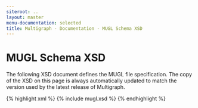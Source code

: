 ```yaml
---
siteroot: ..
layout: master
menu-documentation: selected
title: Multigraph - Documentation - MUGL Schema XSD 
---
```


MUGL Schema XSD 
===============

The following XSD document defines the MUGL file specification.  The copy of the XSD on this page is
always automatically updated to match the version used by the latest release of Multigraph.

{% highlight xml %}
{% include mugl.xsd %}
{% endhighlight %}
